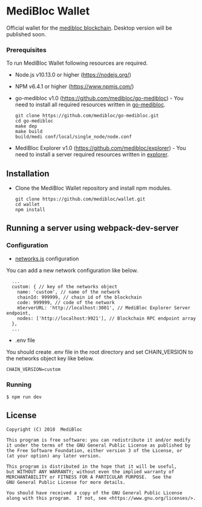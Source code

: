 # MediBloc Wallet

Official wallet for the [medibloc blockchain](https://github.com/medibloc/go-medibloc). Desktop version will be published soon.

### Prerequisites

To run MediBloc Wallet following resources are required.

- Node.js v10.13.0 or higher (<https://nodejs.org/>)

- NPM v6.4.1 or higher (<https://www.npmjs.com/>)

- go-medibloc v1.0 (<https://github.com/medibloc/go-medibloc>) - You need to install all required resources written in [go-medibloc](https://github.com/medibloc/go-medibloc).

  ```
  git clone https://github.com/medibloc/go-medibloc.git
  cd go-medibloc
  make dep
  make build
  build/medi conf/local/single_node/node.conf
  ```

- MediBloc Explorer v1.0 (<https://github.com/medibloc/explorer>) - You need to install a server required resources written in [explorer](https://github.com/medibloc/explorer).

## Installation

- Clone the MediBloc Wallet repository and install npm modules.

  ```
  git clone https://github.com/medibloc/wallet.git
  cd wallet
  npm install
  ```

## Running a server using webpack-dev-server
### Configuration

* [networks.js](https://github.com/medibloc/wallet/blob/master/config/networks.js) configuration

You can add a new network configuration like below.

```
  ...
  custom: { // key of the networks object
    name: 'custom', // name of the network
    chainId: 999999, // chain id of the blockchain
    code: 999999, // code of the network
    mServerURL: 'http://localhost:3001', // MediBloc Explorer Server endpoint,
    nodes: ['http://localhost:9921'], // Blockchain RPC endpoint array
  },
  ...
```
* .env file

You should create .env file in the root directory and set CHAIN_VERSION to the networks object key like below.

```
CHAIN_VERSION=custom
```

### Running
```
$ npm run dev
```


## License
```
Copyright (C) 2018  MediBloc

This program is free software: you can redistribute it and/or modify
it under the terms of the GNU General Public License as published by
the Free Software Foundation, either version 3 of the License, or
(at your option) any later version.

This program is distributed in the hope that it will be useful,
but WITHOUT ANY WARRANTY; without even the implied warranty of
MERCHANTABILITY or FITNESS FOR A PARTICULAR PURPOSE.  See the
GNU General Public License for more details.

You should have received a copy of the GNU General Public License
along with this program.  If not, see <https://www.gnu.org/licenses/>.
```
